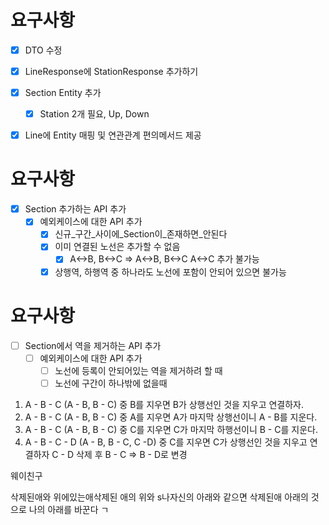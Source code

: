 # 요구사항
- [X] DTO 수정
- [X] LineResponse에 StationResponse 추가하기 
- [X] Section Entity 추가
    - [X] Station 2개 필요, Up, Down
- [X] Line에 Entity 매핑 및 연관관계 편의메서드 제공


# 요구사항
- [X] Section 추가하는 API 추가
  - [X] 예외케이스에 대한 API 추가
    - [X] 신규_구간_사이에_Section이_존재하면_안된다
    - [X] 이미 연결된 노선은 추가할 수 없음
      - [X] A<->B, B<->C => A<->B, B<->C A<->C 추가 불가능
    - [X] 상행역, 하행역 중 하나라도 노선에 포함이 안되어 있으면 불가능
  
# 요구사항
- [ ] Section에서 역을 제거하는 API 추가
  - [ ] 예외케이스에 대한 API 추가
    - [ ] 노선에 등록이 안되어있는 역을 제거하려 할 때
    - [ ] 노선에 구간이 하나밖에 없을때
  
1. A - B - C (A - B, B - C) 중 B를 지우면 B가 상행선인 것을 지우고 연결하자.
2. A - B - C (A - B, B - C) 중 A를 지우면 A가 마지막 상행선이니 A - B를 지운다.
3. A - B - C (A - B, B - C) 중 C를 지우면 C가 마지막 하행선이니 B - C를 지운다.
4. A - B - C - D (A - B, B - C, C -D) 중 C를 지우면 C가 상행선인 것을 지우고 연결하자 C - D 삭제 후 B - C => B - D로 변경




웨이친구

삭제된애와 위에있는애삭제된 애의 위와 s나자신의 아래와 같으면 삭제된애 아래의 것으로 나의 아래를 바꾼다
ㄱ